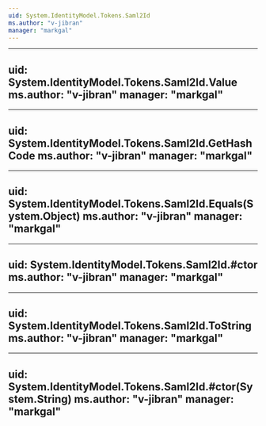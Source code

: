 ```yaml
---
uid: System.IdentityModel.Tokens.Saml2Id
ms.author: "v-jibran"
manager: "markgal"
---
```


---
uid: System.IdentityModel.Tokens.Saml2Id.Value
ms.author: "v-jibran"
manager: "markgal"
---

---
uid: System.IdentityModel.Tokens.Saml2Id.GetHashCode
ms.author: "v-jibran"
manager: "markgal"
---

---
uid: System.IdentityModel.Tokens.Saml2Id.Equals(System.Object)
ms.author: "v-jibran"
manager: "markgal"
---

---
uid: System.IdentityModel.Tokens.Saml2Id.#ctor
ms.author: "v-jibran"
manager: "markgal"
---

---
uid: System.IdentityModel.Tokens.Saml2Id.ToString
ms.author: "v-jibran"
manager: "markgal"
---

---
uid: System.IdentityModel.Tokens.Saml2Id.#ctor(System.String)
ms.author: "v-jibran"
manager: "markgal"
---
